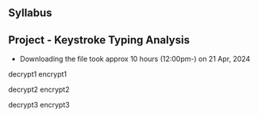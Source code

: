## Syllabus

## Project - Keystroke Typing Analysis
- Downloading the file took  approx 10 hours (12:00pm-) on 21 Apr, 2024


decrypt1
encrypt1

decrypt2
encrypt2

decrypt3
encrypt3